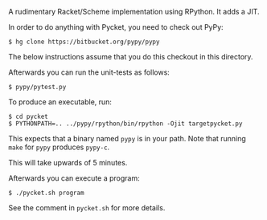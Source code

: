 A rudimentary Racket/Scheme implementation using RPython. It adds a JIT.

In order to do anything with Pycket, you need to check out PyPy:

    $ hg clone https://bitbucket.org/pypy/pypy

The below instructions assume that you do this checkout in this directory.

Afterwards you can run the unit-tests as follows:

    $ pypy/pytest.py

To produce an executable, run:

    $ cd pycket
    $ PYTHONPATH=.. ../pypy/rpython/bin/rpython -Ojit targetpycket.py

This expects that a binary named `pypy` is in your path. Note that
running `make` for `pypy` produces `pypy-c`.

This will take upwards of 5 minutes.

Afterwards you can execute a program:

    $ ./pycket.sh program

See the comment in `pycket.sh` for more details.

